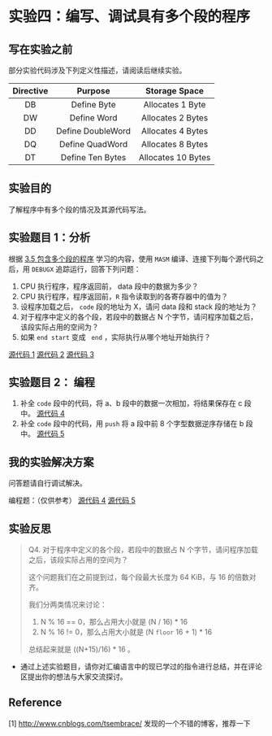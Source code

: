 # 实验四：编写、调试具有多个段的程序

## 写在实验之前

部分实验代码涉及下列定义性描述，请阅读后继续实验。

| Directive | Purpose | Storage Space |
| :-------: | :------: | :----------: |
| DB | Define Byte | Allocates 1 Byte |
| DW | Define Word | Allocates 2 Bytes |
| DD | Define DoubleWord | Allocates 4 Bytes |
| DQ | Define QuadWord | Allocates 8 Bytes |
| DT | Define Ten Bytes | Allocates 10 Bytes |

## 实验目的

了解程序中有多个段的情况及其源代码写法。

## 实验题目 1：分析

根据 [3.5 包含多个段的程序](../asmcommands/multisegment.md) 学习的内容，使用 ```MASM``` 编译、连接下列每个源代码之后，用 ```DEBUGX``` 追踪运行，回答下列问题：

1. CPU 执行程序，程序返回前， data 段中的数据为多少？
2. CPU 执行程序，程序返回前，```R``` 指令读取到的各寄存器中的值为？
3. 设程序加载之后， ```code``` 段的地址为 X，请问 data 段和 stack 段的地址为？
4. 对于程序中定义的各个段，若段中的数据占 N 个字节，请问程序加载之后，该段实际占用的空间为？
5. 如果 ``` end start ``` 变成 ``` end``` ，实际执行从哪个地址开始执行？

[源代码 1](/assets/code/exp4-01.asm)     [源代码 2](/assets/code/exp4-03.asm)     [源代码 3](/assets/code/exp4-03.asm)

## 实验题目 2： 编程

1. 补全 ```code``` 段中的代码，将 a、b 段中的数据一次相加，将结果保存在 c 段中。 [源代码 4](/assets/code/exp4-04.asm)
2. 补全 ```code``` 段中的代码，用 ```push``` 将 a 段中前 8 个字型数据逆序存储在 b 段中。 [源代码 5](/assets/code/exp4-05.asm)

## 我的实验解决方案

问答题请自行调试解决。

编程题：（仅供参考） [源代码 4](/assets/code/exp4-04f.asm)   [源代码 5](/assets/code/exp4-05f.asm)

## 实验反思

> Q4. 对于程序中定义的各个段，若段中的数据占 N 个字节，请问程序加载之后，该段实际占用的空间为？
>
> 这个问题我们在之前提到过，每个段最大长度为 64 KiB，与 16 的倍数对齐。
>
> 我们分两类情况来讨论：
>
> 1.  N % 16 == 0，那么占用大小就是 (N / 16) \* 16
> 2.  N % 16 != 0，那么占用大小就是 (N ```floor``` 16 + 1) \* 16
>
> 总结起来就是 ((N+15)/16) * 16 。


- 通过上述实验题目，请你对汇编语言中的现已学过的指令进行总结，并在评论区提出你的想法与大家交流探讨。

## Reference

[1] http://www.cnblogs.com/tsembrace/        发现的一个不错的博客，推荐一下
